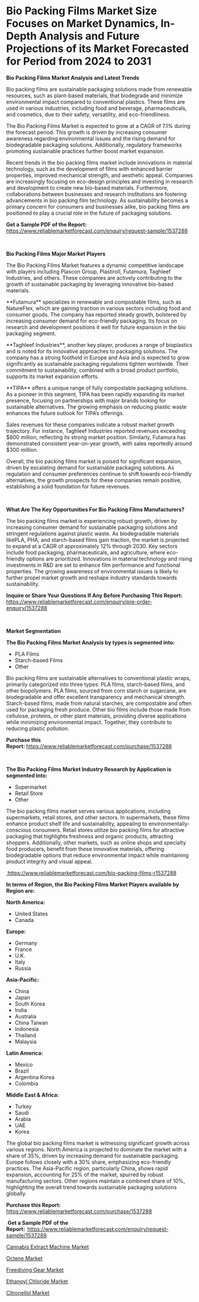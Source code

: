 <p><h1>Bio Packing Films Market Size Focuses on Market Dynamics, In-Depth Analysis and Future Projections of its Market Forecasted for Period from 2024 to 2031</h1></p><p><strong>Bio Packing Films Market Analysis and Latest Trends</strong></p>
<p><p>Bio packing films are sustainable packaging solutions made from renewable resources, such as plant-based materials, that biodegrade and minimize environmental impact compared to conventional plastics. These films are used in various industries, including food and beverage, pharmaceuticals, and cosmetics, due to their safety, versatility, and eco-friendliness.</p><p>The Bio Packing Films Market is expected to grow at a CAGR of 7.1% during the forecast period. This growth is driven by increasing consumer awareness regarding environmental issues and the rising demand for biodegradable packaging solutions. Additionally, regulatory frameworks promoting sustainable practices further boost market expansion.</p><p>Recent trends in the bio packing films market include innovations in material technology, such as the development of films with enhanced barrier properties, improved mechanical strength, and aesthetic appeal. Companies are increasingly focusing on eco-design principles and investing in research and development to create new bio-based materials. Furthermore, collaborations between businesses and research institutions are fostering advancements in bio packing film technology. As sustainability becomes a primary concern for consumers and businesses alike, bio packing films are positioned to play a crucial role in the future of packaging solutions.</p></p>
<p><strong>Get a Sample PDF of the Report:&nbsp;</strong> <a href="https://www.reliablemarketforecast.com/enquiry/request-sample/1537288?utm_campaign=1140&utm_medium=2&utm_source=Github&utm_content=ia&utm_term=10122024&utm_id=bio-packing-films">https://www.reliablemarketforecast.com/enquiry/request-sample/1537288</a></p>
<p>&nbsp;</p>
<p><strong>Bio Packing Films Major Market Players</strong></p>
<p><p>The Bio Packing Films Market features a dynamic competitive landscape with players including Plascon Group, Plastiroll, Futamura, Taghleef Industries, and others. These companies are actively contributing to the growth of sustainable packaging by leveraging innovative bio-based materials.</p><p>**Futamura** specializes in renewable and compostable films, such as NatureFlex, which are gaining traction in various sectors including food and consumer goods. The company has reported steady growth, bolstered by increasing consumer demand for eco-friendly packaging. Its focus on research and development positions it well for future expansion in the bio packaging segment.</p><p>**Taghleef Industries**, another key player, produces a range of bioplastics and is noted for its innovative approaches to packaging solutions. The company has a strong foothold in Europe and Asia and is expected to grow significantly as sustainable packaging regulations tighten worldwide. Their commitment to sustainability, combined with a broad product portfolio, supports its market expansion efforts.</p><p>**TIPA** offers a unique range of fully compostable packaging solutions. As a pioneer in this segment, TIPA has been rapidly expanding its market presence, focusing on partnerships with major brands looking for sustainable alternatives. The growing emphasis on reducing plastic waste enhances the future outlook for TIPA’s offerings.</p><p>Sales revenues for these companies indicate a robust market growth trajectory. For instance, Taghleef Industries reported revenues exceeding $800 million, reflecting its strong market position. Similarly, Futamura has demonstrated consistent year-on-year growth, with sales reportedly around $300 million.</p><p>Overall, the bio packing films market is poised for significant expansion, driven by escalating demand for sustainable packaging solutions. As regulation and consumer preferences continue to shift towards eco-friendly alternatives, the growth prospects for these companies remain positive, establishing a solid foundation for future revenues.</p></p>
<p>&nbsp;</p>
<p><strong>What Are The Key Opportunities For Bio Packing Films Manufacturers?</strong></p>
<p><p>The bio packing films market is experiencing robust growth, driven by increasing consumer demand for sustainable packaging solutions and stringent regulations against plastic waste. As biodegradable materials likePLA, PHA, and starch-based films gain traction, the market is projected to expand at a CAGR of approximately 12% through 2030. Key sectors include food packaging, pharmaceuticals, and agriculture, where eco-friendly options are prioritized. Innovations in material technology and rising investments in R&D are set to enhance film performance and functional properties. The growing awareness of environmental issues is likely to further propel market growth and reshape industry standards towards sustainability.</p></p>
<p><strong>Inquire or Share Your Questions If Any Before Purchasing This Report:</strong> <a href="https://www.reliablemarketforecast.com/enquiry/pre-order-enquiry/1537288?utm_campaign=1140&utm_medium=2&utm_source=Github&utm_content=ia&utm_term=10122024&utm_id=bio-packing-films">https://www.reliablemarketforecast.com/enquiry/pre-order-enquiry/1537288</a></p>
<p>&nbsp;</p>
<p><strong>Market Segmentation</strong></p>
<p><strong>The Bio Packing Films Market Analysis by types is segmented into:</strong></p>
<p><ul><li>PLA Films</li><li>Starch-based Films</li><li>Other</li></ul></p>
<p><p>Bio packing films are sustainable alternatives to conventional plastic wraps, primarily categorized into three types: PLA films, starch-based films, and other biopolymers. PLA films, sourced from corn starch or sugarcane, are biodegradable and offer excellent transparency and mechanical strength. Starch-based films, made from natural starches, are compostable and often used for packaging fresh produce. Other bio films include those made from cellulose, proteins, or other plant materials, providing diverse applications while minimizing environmental impact. Together, they contribute to reducing plastic pollution.</p></p>
<p><strong>Purchase this Report:&nbsp;</strong><a href="https://www.reliablemarketforecast.com/purchase/1537288?utm_campaign=1140&utm_medium=2&utm_source=Github&utm_content=ia&utm_term=10122024&utm_id=bio-packing-films">https://www.reliablemarketforecast.com/purchase/1537288</a></p>
<p>&nbsp;</p>
<p><strong>The Bio Packing Films Market Industry Research by Application is segmented into:</strong></p>
<p><ul><li>Supermarket</li><li>Retail Store</li><li>Other</li></ul></p>
<p><p>The bio packing films market serves various applications, including supermarkets, retail stores, and other sectors. In supermarkets, these films enhance product shelf life and sustainability, appealing to environmentally-conscious consumers. Retail stores utilize bio packing films for attractive packaging that highlights freshness and organic products, attracting shoppers. Additionally, other markets, such as online shops and specialty food producers, benefit from these innovative materials, offering biodegradable options that reduce environmental impact while maintaining product integrity and visual appeal.</p></p>
<p><a href="https://www.reliablemarketforecast.com/bio-packing-films-r1537288?utm_campaign=1140&utm_medium=2&utm_source=Github&utm_content=ia&utm_term=10122024&utm_id=bio-packing-films">&nbsp;https://www.reliablemarketforecast.com/bio-packing-films-r1537288</a></p>
<p><strong>In terms of Region, the Bio Packing Films Market Players available by Region are:</strong></p>
<p>
    <p> <strong> North America: </strong>
        <ul>
            <li>United States</li>
            <li>Canada</li>
        </ul>
        </p> 
    <p> <strong> Europe: </strong>
        <ul>
            <li>Germany</li>
            <li>France</li>
            <li>U.K.</li>
            <li>Italy</li>
            <li>Russia</li>
        </ul>
        </p> 
    <p> <strong> Asia-Pacific: </strong>
        <ul>
            <li>China</li>
            <li>Japan</li>
            <li>South Korea</li>
            <li>India</li>
            <li>Australia</li>
            <li>China Taiwan</li>
            <li>Indonesia</li>
            <li>Thailand</li>
            <li>Malaysia</li>
        </ul>
        </p> 
    <p> <strong> Latin America: </strong>
        <ul>
            <li>Mexico</li>
            <li>Brazil</li>
            <li>Argentina Korea</li>
            <li>Colombia</li>
        </ul>
        </p> 
    <p> <strong> Middle East & Africa: </strong>
        <ul>
            <li>Turkey</li>
            <li>Saudi</li>
            <li>Arabia</li>
            <li>UAE</li>
            <li>Korea</li>
        </ul>
    </p>
    </p>
<p><p>The global bio packing films market is witnessing significant growth across various regions. North America is projected to dominate the market with a share of 35%, driven by increasing demand for sustainable packaging. Europe follows closely with a 30% share, emphasizing eco-friendly practices. The Asia-Pacific region, particularly China, shows rapid expansion, accounting for 25% of the market, spurred by robust manufacturing sectors. Other regions maintain a combined share of 10%, highlighting the overall trend towards sustainable packaging solutions globally.</p></p>
<p><strong>Purchase this Report: </strong><a href="https://www.reliablemarketforecast.com/purchase/1537288?utm_campaign=1140&utm_medium=2&utm_source=Github&utm_content=ia&utm_term=10122024&utm_id=bio-packing-films">https://www.reliablemarketforecast.com/purchase/1537288</a></p>
<p>&nbsp;<strong>Get a Sample PDF of the Report:&nbsp;&nbsp;</strong><a href="https://www.reliablemarketforecast.com/enquiry/request-sample/1537288?utm_campaign=1140&utm_medium=2&utm_source=Github&utm_content=ia&utm_term=10122024&utm_id=bio-packing-films">https://www.reliablemarketforecast.com/enquiry/request-sample/1537288</a></p>
<p><strong></strong></p>
<p><p><a href="https://github.com/AKSHATREPORTPRIME/Market-Research-Report-List-6/blob/main/cannabis-extract-machine-market.md?utm_campaign=1140&utm_medium=2&utm_source=Github&utm_content=ia&utm_term=10122024&utm_id=bio-packing-films">Cannabis Extract Machine Market</a></p><p><a href="https://www.linkedin.com/pulse/octene-industry-research-covering-multiple-sectors-predicted-slsuf?utm_campaign=1140&utm_medium=2&utm_source=Github&utm_content=ia&utm_term=10122024&utm_id=bio-packing-films">Octene Market</a></p><p><a href="https://www.linkedin.com/pulse/c-hannibex-sqmmf?utm_campaign=1140&utm_medium=2&utm_source=Github&utm_content=ia&utm_term=10122024&utm_id=bio-packing-films">Freediving Gear Market</a></p><p><a href="https://www.linkedin.com/pulse/data-global-ethanoyl-chloride-markets-share-size-growth-l4zhc?utm_campaign=1140&utm_medium=2&utm_source=Github&utm_content=ia&utm_term=10122024&utm_id=bio-packing-films">Ethanoyl Chloride Market</a></p><p><a href="https://www.linkedin.com/pulse/insightful-analysis-citronellol-market-2024-2031-dynamics-revenue-roglf?utm_campaign=1140&utm_medium=2&utm_source=Github&utm_content=ia&utm_term=10122024&utm_id=bio-packing-films">Citronellol Market</a></p></p>